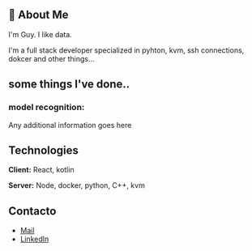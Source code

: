 
## 🚀 About Me
I'm Guy. I like data.

I'm a full stack developer specialized in pyhton, kvm, ssh connections, dokcer and other things...



## some things I've done..

### model recognition:

Any additional information goes here



## Technologies

**Client:** React, kotlin

**Server:** Node, docker, python, C++, kvm
## Contacto

 - [Mail](https://mail.google.com/mail/?view=cm&source=mailto&to=guy.xd2000@gmail.com)
 - [LinkedIn](www.linkedin.com/in/guy-ramirez-69bb09239)

